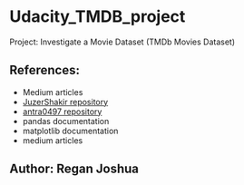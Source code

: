 # Udacity_TMDB_project
Project: Investigate a Movie Dataset (TMDb Movies Dataset)

## References:
- Medium articles
- [JuzerShakir repository](https://github.com/JuzerShakir/Investigate_TMDb_Movies)
- [antra0497 repository](https://github.com/antra0497/Udacity--Project-Investigate-TMDB-Movies-Dataset)
- pandas documentation
- matplotlib documentation
- medium articles

## Author: Regan Joshua

